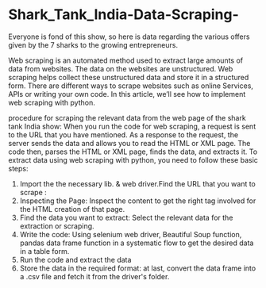 # Shark_Tank_India-Data-Scraping-
Everyone is fond of this show, so here is data regarding the various offers given by the 7 sharks to the growing entrepreneurs.

Web scraping is an automated method used to extract large amounts of data from websites. The data on the websites are unstructured. Web scraping helps collect these unstructured data and store it in a structured form. There are different ways to scrape websites such as online Services, APIs or writing your own code. In this article, we’ll see how to implement web scraping with python. 

procedure for scraping the relevant data from the web page of the shark tank India show:
When you run the code for web scraping, a request is sent to the URL that you have mentioned. As a response to the request, the server sends the data and allows you to read the HTML or XML page. The code then, parses the HTML or XML page, finds the data, and extracts it. 
To extract data using web scraping with python, you need to follow these basic steps:
1.	Import the the necessary lib. & web driver.Find the URL that you want to scrape : 
2.	Inspecting the Page: Inspect the content to get the right tag involved for the HTML creation of that page.
3.	Find the data you want to extract: Select the relevant data for the extraction or scraping.
4.	Write the code: Using selenium web driver, Beautiful Soup function, pandas data frame function in a systematic flow to get the desired data in a table form.
5.	Run the code and extract the data 
6.	Store the data in the required format: at last, convert the data frame into a .csv file and fetch it from the driver's folder.
